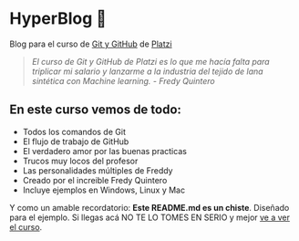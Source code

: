 # HyperBlog 💚

Blog para el curso de [Git y GitHub](https://platzi.com/cursos/git-github/) de [Platzi](https://platzi.com/home)

> *El curso de Git y GitHub de Platzi es lo que me hacía falta para triplicar mi salario y lanzarme a la industria del tejido de lana sintética con Machine learning.*
> *- Fredy Quintero*

## En este curso vemos de todo:

* Todos los comandos de Git
* El flujo de trabajo de GitHub
* El verdadero amor por las buenas practicas
* Trucos muy locos del profesor
* Las personalidades múltiples de Freddy
* Creado por el increible Fredy Quintero
* Incluye ejemplos en Windows, Linux y Mac

Y como un amable recordatorio: **Este README.md es un chiste**. Diseñado para el ejemplo. Si llegas acá NO TE LO TOMES EN SERIO y mejor [ve a ver el curso](https://platzi.com/cursos/git-github/).
